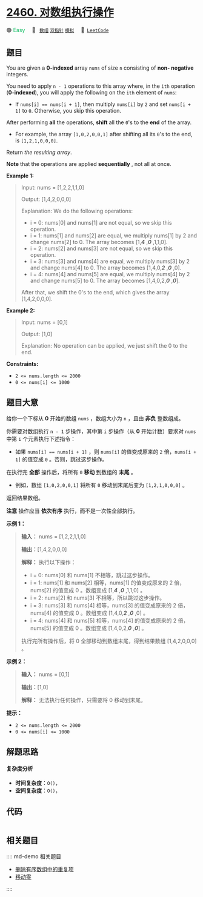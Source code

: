 # [2460. 对数组执行操作](https://leetcode.com/problems/apply-operations-to-an-array)

🟢 <font color=#15bd66>Easy</font>&emsp; 🔖&ensp; [`数组`](/leetcode/outline/tag/array.md) [`双指针`](/leetcode/outline/tag/two-pointers.md) [`模拟`](/leetcode/outline/tag/simulation.md)&emsp; 🔗&ensp;[`LeetCode`](https://leetcode.com/problems/apply-operations-to-an-array)


## 题目

You are given a **0-indexed** array `nums` of size `n` consisting of **non-
negative** integers.

You need to apply `n - 1` operations to this array where, in the `ith`
operation (**0-indexed**), you will apply the following on the `ith` element
of `nums`:

  * If `nums[i] == nums[i + 1]`, then multiply `nums[i]` by `2` and set `nums[i + 1]` to `0`. Otherwise, you skip this operation.

After performing **all** the operations, **shift** all the `0`'s to the
**end** of the array.

  * For example, the array `[1,0,2,0,0,1]` after shifting all its `0`'s to the end, is `[1,2,1,0,0,0]`.

Return _the resulting array_.

**Note** that the operations are applied **sequentially** , not all at once.



**Example 1:**

> Input: nums = [1,2,2,1,1,0]
> 
> Output: [1,4,2,0,0,0]
> 
> Explanation: We do the following operations:
> - i = 0: nums[0] and nums[1] are not equal, so we skip this operation.
> - i = 1: nums[1] and nums[2] are equal, we multiply nums[1] by 2 and change nums[2] to 0. The array becomes [1,**_4_** ,**_0_** ,1,1,0].
> - i = 2: nums[2] and nums[3] are not equal, so we skip this operation.
> - i = 3: nums[3] and nums[4] are equal, we multiply nums[3] by 2 and change nums[4] to 0. The array becomes [1,4,0,**_2_** ,**_0_** ,0].
> - i = 4: nums[4] and nums[5] are equal, we multiply nums[4] by 2 and change nums[5] to 0. The array becomes [1,4,0,2,**_0_** ,**_0_**].
> 
> After that, we shift the 0's to the end, which gives the array [1,4,2,0,0,0].

**Example 2:**

> Input: nums = [0,1]
> 
> Output: [1,0]
> 
> Explanation: No operation can be applied, we just shift the 0 to the end.

**Constraints:**

  * `2 <= nums.length <= 2000`
  * `0 <= nums[i] <= 1000`


## 题目大意

给你一个下标从 **0** 开始的数组 `nums` ，数组大小为 `n` ，且由 **非负** 整数组成。

你需要对数组执行 `n - 1` 步操作，其中第 `i` 步操作（从 **0** 开始计数）要求对 `nums` 中第 `i` 个元素执行下述指令：

  * 如果 `nums[i] == nums[i + 1]` ，则 `nums[i]` 的值变成原来的 `2` 倍，`nums[i + 1]` 的值变成 `0` 。否则，跳过这步操作。

在执行完 **全部** 操作后，将所有 `0` **移动** 到数组的 **末尾** 。

  * 例如，数组 `[1,0,2,0,0,1]` 将所有 `0` 移动到末尾后变为 `[1,2,1,0,0,0]` 。

返回结果数组。

**注意** 操作应当 **依次有序** 执行，而不是一次性全部执行。



**示例 1：**

> 
> 
> 
> 
> 
> **输入：** nums = [1,2,2,1,1,0]
> 
> **输出：**[1,4,2,0,0,0]
> 
> **解释：** 执行以下操作：
> - i = 0: nums[0] 和 nums[1] 不相等，跳过这步操作。
> - i = 1: nums[1] 和 nums[2] 相等，nums[1] 的值变成原来的 2 倍，nums[2] 的值变成 0 。数组变成 [1,_**4**_ ,_**0**_ ,1,1,0] 。
> - i = 2: nums[2] 和 nums[3] 不相等，所以跳过这步操作。
> - i = 3: nums[3] 和 nums[4] 相等，nums[3] 的值变成原来的 2 倍，nums[4] 的值变成 0 。数组变成 [1,4,0,_**2**_ ,_**0**_ ,0] 。
> - i = 4: nums[4] 和 nums[5] 相等，nums[4] 的值变成原来的 2 倍，nums[5] 的值变成 0 。数组变成 [1,4,0,2,_**0**_ ,_**0**_] 。
> 
> 执行完所有操作后，将 0 全部移动到数组末尾，得到结果数组 [1,4,2,0,0,0] 。
> 
> 

**示例 2：**

> 
> 
> 
> 
> 
> **输入：** nums = [0,1]
> 
> **输出：**[1,0]
> 
> **解释：** 无法执行任何操作，只需要将 0 移动到末尾。
> 
> 



**提示：**

  * `2 <= nums.length <= 2000`
  * `0 <= nums[i] <= 1000`


## 解题思路

#### 复杂度分析

- **时间复杂度**：`O()`，
- **空间复杂度**：`O()`，

## 代码

```javascript

```

## 相关题目

:::: md-demo 相关题目
- [删除有序数组中的重复项](https://leetcode.com/problems/remove-duplicates-from-sorted-array)
- [移动零](https://leetcode.com/problems/move-zeroes)

::::
